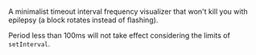 A minimalist timeout interval frequency visualizer that won't kill you with
epilepsy (a block rotates instead of flashing).

Period less than 100ms will not take effect considering the limits of
`setInterval`.
